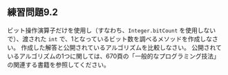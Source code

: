## 練習問題9.2

ビット操作演算子だけを使用し（すなわち、`Integer.bitCount` を使用しないで）、渡された `int` で、1となっているビット数を調べるメソッドを作成しなさい。
作成した解答と公開されているアルゴリズムを比較しなさい。
公開されているアルゴリズムの1つに関しては、670頁の「一般的なプログラミング技法」の関連する書籍を参照してください。
